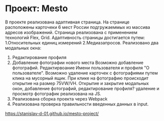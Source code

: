 # Проект: Mesto

В проекте реализована адаптивная страница.
На странице расположены карточеки 6 мест России подгружаеммых из массива адресов изображений.
Страница реализована с применением технологий Flex, Grid.
Адаптивность страницы достигается путем:
1.Относительных единиц измерений
2.Медиазапросов.
Реализовано два модальных окна:

1. Редактирование профиля
2. Добавление фотографии нового места
   Возможно добавление фотографий. Редактирвоание Имени пользователя и профиля "О пользователе". Возможно удаление карточек с фотографиями путем клика на мусорный ящик.
   При клике на фотографию происходит открытие на размер 75VW/VH.
   Открытие и закрытие модальных окон, добавление фотографий, редактирование профиля? удаление и просмотр фотографик реализована на JS.
3. Реализована сборка проекта через Webpack
4. Реализована проверка правильности введенных данных в input.

https://stanislav-d-01.github.io/mesto-project/
